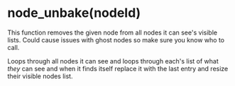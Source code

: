 # node_unbake(nodeId)

This function removes the given node from all nodes it can see's visible lists. Could cause issues with ghost nodes so make sure you know who to call.

Loops through all nodes it can see and loops through each's list of what *they* can see and when it finds itself replace it with the last entry and resize their visible nodes list.